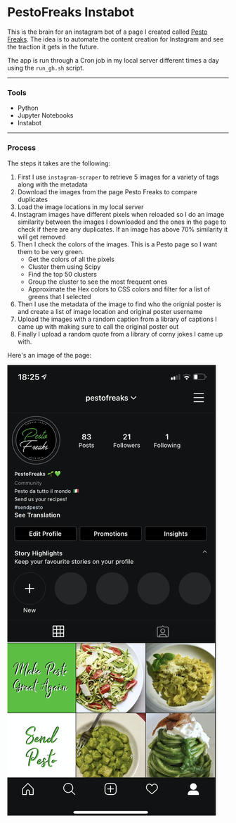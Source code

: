 # PestoFreaks Instabot

This is the brain for an instagram bot of a page I created called [Pesto Freaks](https://www.instagram.com/pestofreaks/). The idea is to automate the content creation for Instagram and see the traction it gets in the future.

The app is run through a Cron job in my local server different times a day using the `run_gh.sh` script.

---

### Tools

- Python
- Jupyter Notebooks
- Instabot

---

### Process

The steps it takes are the following:

1. First I use `instagram-scraper` to retrieve 5 images for a variety of tags along with the metadata
2. Download the images from the page Pesto Freaks to compare duplicates
3. Load the image locations in my local server
4. Instagram images have different pixels when reloaded so I do an image similarity between the images I downloaded and the ones in the page to check if there are any duplicates. If an image has above 70% similarity it will get removed
5. Then I check the colors of the images. This is a Pesto page so I want them to be very green.
   - Get the colors of all the pixels
   - Cluster them using Scipy
   - Find the top 50 clusters
   - Group the cluster to see the most frequent ones
   - Approximate the Hex colors to CSS colors and filter for a list of greens that I selected
6. Then I use the metadata of the image to find who the orignial poster is and create a list of image location and original poster username
7. Upload the images with a random caption from a library of captions I came up with making sure to call the original poster out
8. Finally I upload a random quote from a library of corny jokes I came up with.

Here's an image of the page:

![](assets/ss.png)
